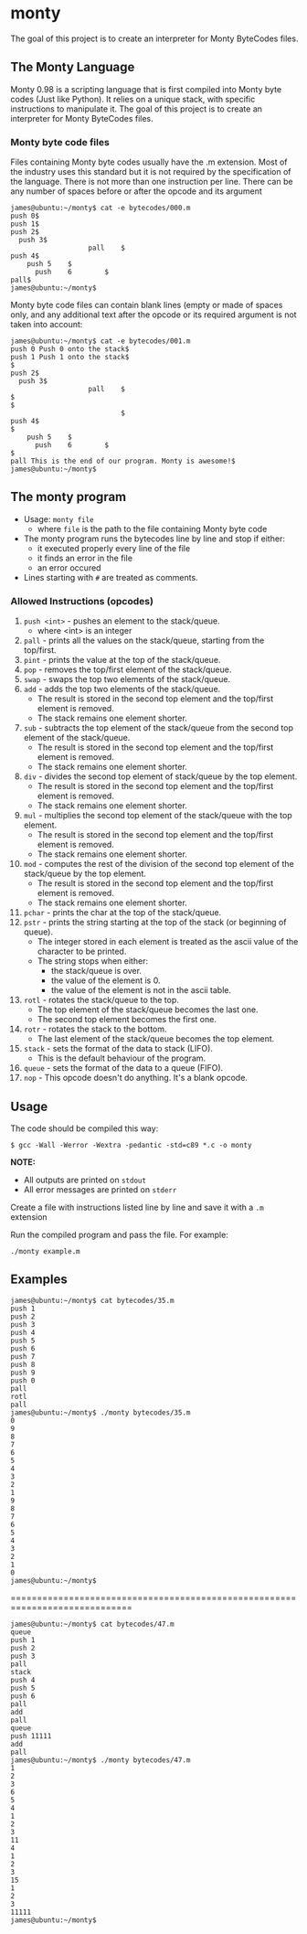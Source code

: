 # monty
The goal of this project is to create an interpreter for Monty ByteCodes files.


## The Monty Language
Monty 0.98 is a scripting language that is first compiled into Monty byte codes (Just like Python). It relies on a unique stack, with specific instructions to manipulate it. The goal of this project is to create an interpreter for Monty ByteCodes files.

### Monty byte code files
Files containing Monty byte codes usually have the .m extension. Most of the industry uses this standard but it is not required by the specification of the language. There is not more than one instruction per line. There can be any number of spaces before or after the opcode and its argument

	james@ubuntu:~/monty$ cat -e bytecodes/000.m
	push 0$
	push 1$
	push 2$
	  push 3$
					   pall    $
	push 4$
		push 5    $
		  push    6        $
	pall$
	james@ubuntu:~/monty$

Monty byte code files can contain blank lines (empty or made of spaces only, and any additional text after the opcode or its required argument is not taken into account:

	james@ubuntu:~/monty$ cat -e bytecodes/001.m
	push 0 Push 0 onto the stack$
	push 1 Push 1 onto the stack$
	$
	push 2$
	  push 3$
					   pall    $
	$
	$
							   $
	push 4$
	$
		push 5    $
		  push    6        $
	$
	pall This is the end of our program. Monty is awesome!$
	james@ubuntu:~/monty$


## The monty program
* Usage: `monty file`
	- where `file` is the path to the file containing Monty byte code
* The monty program runs the bytecodes line by line and stop if either:
	- it executed properly every line of the file
	- it finds an error in the file
	- an error occured
* Lines starting with `#` are treated as comments.

### Allowed Instructions (opcodes)
1. `push <int>` - pushes an element to the stack/queue.
	- where \<int\> is an integer
2. `pall` - prints all the values on the stack/queue, starting from the top/first.
3. `pint` - prints the value at the top of the stack/queue.
4. `pop` - removes the top/first element of the stack/queue.
5. `swap` - swaps the top two elements of the stack/queue.
6. `add` - adds the top two elements of the stack/queue.
	- The result is stored in the second top element and the top/first element is removed.
	- The stack remains one element shorter.
7. `sub` - subtracts the top element of the stack/queue from the second top element of the stack/queue.
	- The result is stored in the second top element and the top/first element is removed.
	- The stack remains one element shorter.
8. `div` - divides the second top element of stack/queue by the top element.
	- The result is stored in the second top element and the top/first element is removed.
	- The stack remains one element shorter.
9. `mul` - multiplies the second top element of the stack/queue with the top element.
	- The result is stored in the second top element and the top/first element is removed.
	- The stack remains one element shorter.
10. `mod` - computes the rest of the division of the second top element of the stack/queue by the top element.
	- The result is stored in the second top element and the top/first element is removed.
	- The stack remains one element shorter.
11. `pchar` - prints the char at the top of the stack/queue.
12. `pstr` - prints the string starting at the top of the stack (or beginning of queue).
	- The integer stored in each element is treated as the ascii value of the character to be printed.
	- The string stops when either:
		+ the stack/queue is over.
		+ the value of the element is 0.
		+ the value of the element is not in the ascii table.
13. `rotl` - rotates the stack/queue to the top.
	- The top element of the stack/queue becomes the last one.
	- The second top element becomes the first one.
14. `rotr` - rotates the stack to the bottom.
	- The last element of the stack/queue becomes the top element.
15. `stack` - sets the format of the data to stack (LIFO).
	- This is the default behaviour of the program.
16. `queue` - sets the format of the data to a queue (FIFO).
17. `nop` - This opcode doesn't do anything. It's a blank opcode.



## Usage
The code should be compiled this way:

	$ gcc -Wall -Werror -Wextra -pedantic -std=c89 *.c -o monty

**NOTE:**
* All outputs are printed on `stdout`
* All error messages are printed on `stderr`


Create a file with instructions listed line by line and save it with a `.m` extension

Run the compiled program and pass the file. For example:

	./monty example.m

## Examples
	james@ubuntu:~/monty$ cat bytecodes/35.m 
	push 1
	push 2
	push 3
	push 4
	push 5
	push 6
	push 7
	push 8
	push 9
	push 0
	pall
	rotl
	pall
	james@ubuntu:~/monty$ ./monty bytecodes/35.m 
	0
	9
	8
	7
	6
	5
	4
	3
	2
	1
	9
	8
	7
	6
	5
	4
	3
	2
	1
	0
	james@ubuntu:~/monty$

=============================================================================

	james@ubuntu:~/monty$ cat bytecodes/47.m
	queue
	push 1
	push 2
	push 3
	pall
	stack
	push 4
	push 5
	push 6
	pall
	add
	pall
	queue
	push 11111
	add
	pall
	james@ubuntu:~/monty$ ./monty bytecodes/47.m
	1
	2
	3
	6
	5
	4
	1
	2
	3
	11
	4
	1
	2
	3
	15
	1
	2
	3
	11111
	james@ubuntu:~/monty$
